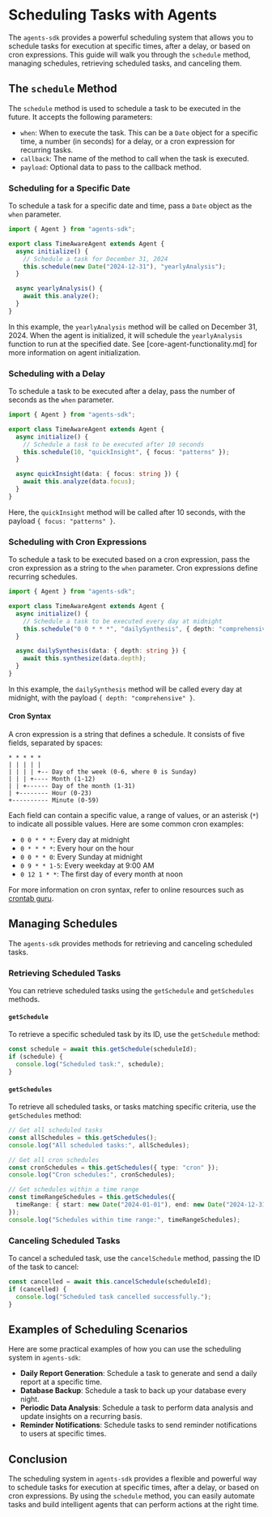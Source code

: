 # Scheduling Tasks with Agents

The `agents-sdk` provides a powerful scheduling system that allows you to schedule tasks for execution at specific times, after a delay, or based on cron expressions. This guide will walk you through the `schedule` method, managing schedules, retrieving scheduled tasks, and canceling them.

## The `schedule` Method

The `schedule` method is used to schedule a task to be executed in the future. It accepts the following parameters:

- `when`: When to execute the task. This can be a `Date` object for a specific time, a number (in seconds) for a delay, or a cron expression for recurring tasks.
- `callback`: The name of the method to call when the task is executed.
- `payload`: Optional data to pass to the callback method.

### Scheduling for a Specific Date

To schedule a task for a specific date and time, pass a `Date` object as the `when` parameter.

```typescript
import { Agent } from "agents-sdk";

export class TimeAwareAgent extends Agent {
  async initialize() {
    // Schedule a task for December 31, 2024
    this.schedule(new Date("2024-12-31"), "yearlyAnalysis");
  }

  async yearlyAnalysis() {
    await this.analyze();
  }
}
```

In this example, the `yearlyAnalysis` method will be called on December 31, 2024. When the agent is initialized, it will schedule the `yearlyAnalysis` function to run at the specified date. See [core-agent-functionality.md] for more information on agent initialization.

### Scheduling with a Delay

To schedule a task to be executed after a delay, pass the number of seconds as the `when` parameter.

```typescript
import { Agent } from "agents-sdk";

export class TimeAwareAgent extends Agent {
  async initialize() {
    // Schedule a task to be executed after 10 seconds
    this.schedule(10, "quickInsight", { focus: "patterns" });
  }

  async quickInsight(data: { focus: string }) {
    await this.analyze(data.focus);
  }
}
```

Here, the `quickInsight` method will be called after 10 seconds, with the payload `{ focus: "patterns" }`.

### Scheduling with Cron Expressions

To schedule a task to be executed based on a cron expression, pass the cron expression as a string to the `when` parameter. Cron expressions define recurring schedules.

```typescript
import { Agent } from "agents-sdk";

export class TimeAwareAgent extends Agent {
  async initialize() {
    // Schedule a task to be executed every day at midnight
    this.schedule("0 0 * * *", "dailySynthesis", { depth: "comprehensive" });
  }

  async dailySynthesis(data: { depth: string }) {
    await this.synthesize(data.depth);
  }
}
```

In this example, the `dailySynthesis` method will be called every day at midnight, with the payload `{ depth: "comprehensive" }`.

#### Cron Syntax

A cron expression is a string that defines a schedule. It consists of five fields, separated by spaces:

```
* * * * *
| | | | |
| | | | +-- Day of the week (0-6, where 0 is Sunday)
| | | +---- Month (1-12)
| | +------ Day of the month (1-31)
| +-------- Hour (0-23)
+---------- Minute (0-59)
```

Each field can contain a specific value, a range of values, or an asterisk (`*`) to indicate all possible values. Here are some common cron examples:

- `0 0 * * *`: Every day at midnight
- `0 * * * *`: Every hour on the hour
- `0 0 * * 0`: Every Sunday at midnight
- `0 9 * * 1-5`: Every weekday at 9:00 AM
- `0 12 1 * *`: The first day of every month at noon

For more information on cron syntax, refer to online resources such as [crontab guru](https://crontab.guru/).

## Managing Schedules

The `agents-sdk` provides methods for retrieving and canceling scheduled tasks.

### Retrieving Scheduled Tasks

You can retrieve scheduled tasks using the `getSchedule` and `getSchedules` methods.

#### `getSchedule`

To retrieve a specific scheduled task by its ID, use the `getSchedule` method:

```typescript
const schedule = await this.getSchedule(scheduleId);
if (schedule) {
  console.log("Scheduled task:", schedule);
}
```

#### `getSchedules`

To retrieve all scheduled tasks, or tasks matching specific criteria, use the `getSchedules` method:

```typescript
// Get all scheduled tasks
const allSchedules = this.getSchedules();
console.log("All scheduled tasks:", allSchedules);

// Get all cron schedules
const cronSchedules = this.getSchedules({ type: "cron" });
console.log("Cron schedules:", cronSchedules);

// Get schedules within a time range
const timeRangeSchedules = this.getSchedules({
  timeRange: { start: new Date("2024-01-01"), end: new Date("2024-12-31") },
});
console.log("Schedules within time range:", timeRangeSchedules);
```

### Canceling Scheduled Tasks

To cancel a scheduled task, use the `cancelSchedule` method, passing the ID of the task to cancel:

```typescript
const cancelled = await this.cancelSchedule(scheduleId);
if (cancelled) {
  console.log("Scheduled task cancelled successfully.");
}
```

## Examples of Scheduling Scenarios

Here are some practical examples of how you can use the scheduling system in `agents-sdk`:

- **Daily Report Generation**: Schedule a task to generate and send a daily report at a specific time.
- **Database Backup**: Schedule a task to back up your database every night.
- **Periodic Data Analysis**: Schedule a task to perform data analysis and update insights on a recurring basis.
- **Reminder Notifications**: Schedule tasks to send reminder notifications to users at specific times.

## Conclusion

The scheduling system in `agents-sdk` provides a flexible and powerful way to schedule tasks for execution at specific times, after a delay, or based on cron expressions. By using the `schedule` method, you can easily automate tasks and build intelligent agents that can perform actions at the right time.
